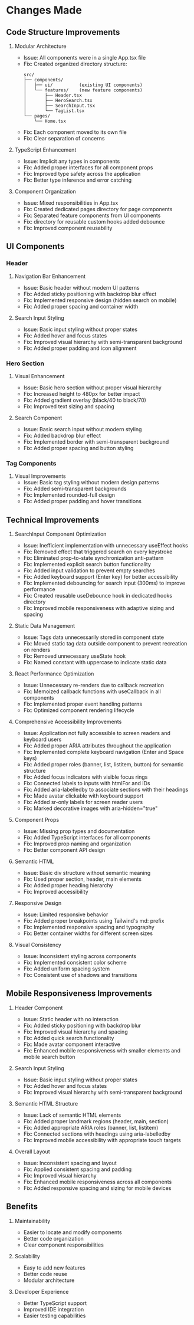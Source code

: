 # Changes Made

## Code Structure Improvements

1. Modular Architecture
   - Issue: All components were in a single App.tsx file
   - Fix: Created organized directory structure:
     ```
     src/
     ├── components/
     │   ├── ui/          (existing UI components)
     │   └── features/    (new feature components)
     │       ├── Header.tsx
     │       ├── HeroSearch.tsx
     │       ├── SearchInput.tsx
     │       └── TagList.tsx
     └── pages/
         └── Home.tsx
     ```
   - Fix: Each component moved to its own file
   - Fix: Clear separation of concerns

2. TypeScript Enhancement
   - Issue: Implicit any types in components
   - Fix: Added proper interfaces for all component props
   - Fix: Improved type safety across the application
   - Fix: Better type inference and error catching

3. Component Organization
   - Issue: Mixed responsibilities in App.tsx
   - Fix: Created dedicated pages directory for page components
   - Fix: Separated feature components from UI components
   - Fix: directory for reusable custom hooks added debounce
   - Fix: Improved component reusability

## UI Components

### Header

1. Navigation Bar Enhancement
   - Issue: Basic header without modern UI patterns
   - Fix: Added sticky positioning with backdrop blur effect
   - Fix: Implemented responsive design (hidden search on mobile)
   - Fix: Added proper spacing and container width

2. Search Input Styling
   - Issue: Basic input styling without proper states
   - Fix: Added hover and focus states
   - Fix: Improved visual hierarchy with semi-transparent background
   - Fix: Added proper padding and icon alignment

### Hero Section

1. Visual Enhancement
   - Issue: Basic hero section without proper visual hierarchy
   - Fix: Increased height to 480px for better impact
   - Fix: Added gradient overlay (black/40 to black/70)
   - Fix: Improved text sizing and spacing

2. Search Component
   - Issue: Basic search input without modern styling
   - Fix: Added backdrop blur effect
   - Fix: Implemented border with semi-transparent background
   - Fix: Added proper spacing and button styling

### Tag Components

1. Visual Improvements
   - Issue: Basic tag styling without modern design patterns
   - Fix: Added semi-transparent backgrounds
   - Fix: Implemented rounded-full design
   - Fix: Added proper padding and hover transitions

## Technical Improvements

1. SearchInput Component Optimization
   - Issue: Inefficient implementation with unnecessary useEffect hooks
   - Fix: Removed effect that triggered search on every keystroke
   - Fix: Eliminated prop-to-state synchronization anti-pattern
   - Fix: Implemented explicit search button functionality
   - Fix: Added input validation to prevent empty searches
   - Fix: Added keyboard support (Enter key) for better accessibility
   - Fix: Implemented debouncing for search input (300ms) to improve performance
   - Fix: Created reusable useDebounce hook in dedicated hooks directory
   - Fix: Improved mobile responsiveness with adaptive sizing and spacing

2. Static Data Management
   - Issue: Tags data unnecessarily stored in component state
   - Fix: Moved static tag data outside component to prevent recreation on renders
   - Fix: Removed unnecessary useState hook
   - Fix: Named constant with uppercase to indicate static data

3. React Performance Optimization
   - Issue: Unnecessary re-renders due to callback recreation
   - Fix: Memoized callback functions with useCallback in all components
   - Fix: Implemented proper event handling patterns
   - Fix: Optimized component rendering lifecycle

4. Comprehensive Accessibility Improvements
   - Issue: Application not fully accessible to screen readers and keyboard users
   - Fix: Added proper ARIA attributes throughout the application
   - Fix: Implemented complete keyboard navigation (Enter and Space keys)
   - Fix: Added proper roles (banner, list, listitem, button) for semantic structure
   - Fix: Added focus indicators with visible focus rings
   - Fix: Connected labels to inputs with htmlFor and IDs
   - Fix: Added aria-labelledby to associate sections with their headings
   - Fix: Made avatar clickable with keyboard support
   - Fix: Added sr-only labels for screen reader users
   - Fix: Marked decorative images with aria-hidden="true"

5. Component Props
   - Issue: Missing prop types and documentation
   - Fix: Added TypeScript interfaces for all components
   - Fix: Improved prop naming and organization
   - Fix: Better component API design

2. Semantic HTML
   - Issue: Basic div structure without semantic meaning
   - Fix: Used proper section, header, main elements
   - Fix: Added proper heading hierarchy
   - Fix: Improved accessibility

3. Responsive Design
   - Issue: Limited responsive behavior
   - Fix: Added proper breakpoints using Tailwind's md: prefix
   - Fix: Implemented responsive spacing and typography
   - Fix: Better container widths for different screen sizes

4. Visual Consistency
   - Issue: Inconsistent styling across components
   - Fix: Implemented consistent color scheme
   - Fix: Added uniform spacing system
   - Fix: Consistent use of shadows and transitions

## Mobile Responsiveness Improvements

1. Header Component
   - Issue: Static header with no interaction
   - Fix: Added sticky positioning with backdrop blur
   - Fix: Improved visual hierarchy and spacing
   - Fix: Added quick search functionality
   - Fix: Made avatar component interactive
   - Fix: Enhanced mobile responsiveness with smaller elements and mobile search button

2. Search Input Styling
   - Issue: Basic input styling without proper states
   - Fix: Added hover and focus states
   - Fix: Improved visual hierarchy with semi-transparent background

3. Semantic HTML Structure
   - Issue: Lack of semantic HTML elements
   - Fix: Added proper landmark regions (header, main, section)
   - Fix: Added appropriate ARIA roles (banner, list, listitem)
   - Fix: Connected sections with headings using aria-labelledby
   - Fix: Improved mobile accessibility with appropriate touch targets

4. Overall Layout
   - Issue: Inconsistent spacing and layout
   - Fix: Applied consistent spacing and padding
   - Fix: Improved visual hierarchy
   - Fix: Enhanced mobile responsiveness across all components
   - Fix: Added responsive spacing and sizing for mobile devices

## Benefits

1. Maintainability
   - Easier to locate and modify components
   - Better code organization
   - Clear component responsibilities

2. Scalability
   - Easy to add new features
   - Better code reuse
   - Modular architecture

3. Developer Experience
   - Better TypeScript support
   - Improved IDE integration
   - Easier testing capabilities

